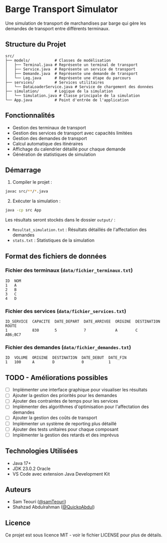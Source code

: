 # Barge Transport Simulator

Une simulation de transport de marchandises par barge qui gère les demandes de transport entre différents terminaux.

## Structure du Projet

```
src/
├── models/           # Classes de modélisation
│   ├── Terminal.java # Représente un terminal de transport
│   ├── Service.java  # Représente un service de transport
│   ├── Demande.java  # Représente une demande de transport
│   └── Leg.java      # Représente une étape du parcours
├── services/         # Services utilitaires
│   └── DataLoaderService.java # Service de chargement des données
├── simulation/       # Logique de la simulation
│   └── Simulation.java # Classe principale de la simulation
└── App.java          # Point d'entrée de l'application
```

## Fonctionnalités

- Gestion des terminaux de transport
- Gestion des services de transport avec capacités limitées
- Gestion des demandes de transport
- Calcul automatique des itinéraires
- Affichage du calendrier détaillé pour chaque demande
- Génération de statistiques de simulation

## Démarrage

1. Compiler le projet :
```bash
javac src/**/*.java
```

2. Exécuter la simulation :
```bash
java -cp src App
```

Les résultats seront stockés dans le dossier `output/` :
- `Resultat_simulation.txt` : Résultats détaillés de l'affectation des demandes
- `stats.txt` : Statistiques de la simulation

## Format des fichiers de données

### Fichier des terminaux (`data/fichier_terminaux.txt`)
```
ID  NOM
1   A
2   B
3   C
4   D
```

### Fichier des services (`data/fichier_services.txt`)
```
ID_SERVICE  CAPACITE  DATE_DEPART  DATE_ARRIVEE  ORIGINE  DESTINATION  ROUTE
1           830       5            7             A        C            AB6;BC7
```

### Fichier des demandes (`data/fichier_demandes.txt`)
```
ID  VOLUME  ORIGINE  DESTINATION  DATE_DEBUT  DATE_FIN
1   100     A        D            0           1
```

## TODO - Améliorations possibles

- [ ] Implémenter une interface graphique pour visualiser les résultats
- [ ] Ajouter la gestion des priorités pour les demandes
- [ ] Ajouter des contraintes de temps pour les services
- [ ] Implémenter des algorithmes d'optimisation pour l'affectation des demandes
- [ ] Ajouter la gestion des coûts de transport
- [ ] Implémenter un système de reporting plus détaillé
- [ ] Ajouter des tests unitaires pour chaque composant
- [ ] Implémenter la gestion des retards et des imprévus

## Technologies Utilisées

- Java 17+
- JDK 23.0.2 Oracle
- VS Code avec extension Java Development Kit

## Auteurs

- Sam Teouri ([@samTeouri](https://github.com/samTeouri))
- Shahzad Abdulrahman ([@QuickoAbdul](https://github.com/QuickoAbdul))

## Licence

Ce projet est sous licence MIT - voir le fichier LICENSE pour plus de détails.
